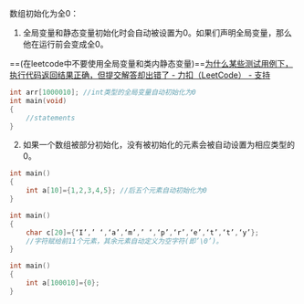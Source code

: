 数组初始化为全0：

1. 全局变量和静态变量初始化时会自动被设置为0。如果们声明全局变量，那么他在运行前会变成全0。

==(在leetcode中不要使用全局变量和类内静态变量)==[为什么某些测试用例下，执行代码返回结果正确，但提交解答却出错了 - 力扣（LeetCode） - 支持](https://support.leetcode.cn/hc/kb/article/1194344/)

```c++
int arr[1000010]; //int类型的全局变量自动初始化为0
int main(void)
{
    //statements
}
```

2. 如果一个数组被部分初始化，没有被初始化的元素会被自动设置为相应类型的0。

```cpp
int main()
{
    int a[10]={1,2,3,4,5}; //后五个元素自动初始化为0
}
```

```cpp
int main()
{
    char c[20]={‘I’,’ ‘,‘a’,‘m’,’ ‘,‘p’,‘r’,‘e’,‘t’,‘t’,‘y’};
    //字符赋给前11个元素，其余元素自动定义为空字符(即’\0’)。
}
```

```cpp
int main()
{
    int a[100010]={0};
}
```

